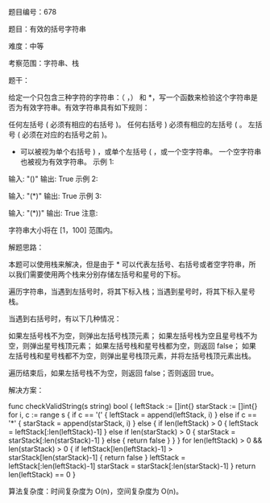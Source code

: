 题目编号：678

题目：有效的括号字符串

难度：中等

考察范围：字符串、栈

题干：

给定一个只包含三种字符的字符串：（ ，） 和 *，写一个函数来检验这个字符串是否为有效字符串。有效字符串具有如下规则：

任何左括号 ( 必须有相应的右括号 )。
任何右括号 ) 必须有相应的左括号 ( 。
左括号 ( 必须在对应的右括号之前 )。
* 可以被视为单个右括号 ) ，或单个左括号 ( ，或一个空字符串。
一个空字符串也被视为有效字符串。
示例 1:

输入: "()"
输出: True
示例 2:

输入: "(*)"
输出: True
示例 3:

输入: "(*))"
输出: True
注意:

字符串大小将在 [1，100] 范围内。

解题思路：

本题可以使用栈来解决，但是由于 * 可以代表左括号、右括号或者空字符串，所以我们需要使用两个栈来分别存储左括号和星号的下标。

遍历字符串，当遇到左括号时，将其下标入栈；当遇到星号时，将其下标入星号栈。

当遇到右括号时，有以下几种情况：

如果左括号栈不为空，则弹出左括号栈顶元素；
如果左括号栈为空且星号栈不为空，则弹出星号栈顶元素；
如果左括号栈和星号栈都为空，则返回 false；
如果左括号栈和星号栈都不为空，则弹出星号栈顶元素，并将左括号栈顶元素出栈。

遍历结束后，如果左括号栈不为空，则返回 false；否则返回 true。

解决方案：

func checkValidString(s string) bool {
    leftStack := []int{}
    starStack := []int{}
    for i, c := range s {
        if c == '(' {
            leftStack = append(leftStack, i)
        } else if c == '*' {
            starStack = append(starStack, i)
        } else {
            if len(leftStack) > 0 {
                leftStack = leftStack[:len(leftStack)-1]
            } else if len(starStack) > 0 {
                starStack = starStack[:len(starStack)-1]
            } else {
                return false
            }
        }
    }
    for len(leftStack) > 0 && len(starStack) > 0 {
        if leftStack[len(leftStack)-1] > starStack[len(starStack)-1] {
            return false
        }
        leftStack = leftStack[:len(leftStack)-1]
        starStack = starStack[:len(starStack)-1]
    }
    return len(leftStack) == 0
}

算法复杂度：时间复杂度为 O(n)，空间复杂度为 O(n)。
